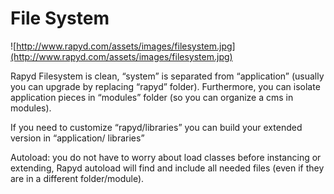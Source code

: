 # File System #

![http://www.rapyd.com/assets/images/filesystem.jpg](http://www.rapyd.com/assets/images/filesystem.jpg)

Rapyd Filesystem is clean, “system” is separated from “application” (usually you can upgrade
by replacing “rapyd” folder).
Furthermore, you can isolate application pieces in “modules” folder (so you can organize a
cms in modules).

If you need to customize “rapyd/libraries” you can build your extended version in “application/
libraries”

Autoload: you do not have to worry about load classes before instancing or extending, Rapyd
autoload will find and include all needed files (even if they are in a different folder/module).